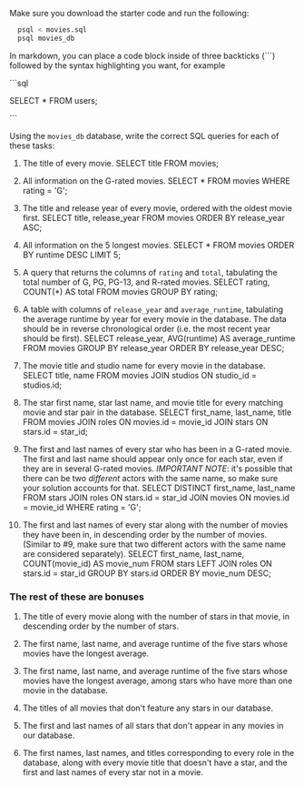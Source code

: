 Make sure you download the starter code and run the following:

```sh
  psql < movies.sql
  psql movies_db
```

In markdown, you can place a code block inside of three backticks (```) followed by the syntax highlighting you want, for example

\```sql

SELECT \* FROM users;

\```

Using the `movies_db` database, write the correct SQL queries for each of these tasks:

1.  The title of every movie.
    SELECT title FROM movies;

2.  All information on the G-rated movies.
    SELECT * FROM movies WHERE rating = 'G';

3.  The title and release year of every movie, ordered with the
    oldest movie first.
    SELECT title, release_year FROM movies ORDER BY release_year ASC;
    
4.  All information on the 5 longest movies.
    SELECT * FROM movies ORDER BY runtime DESC LIMIT 5;

5.  A query that returns the columns of `rating` and `total`, tabulating the
    total number of G, PG, PG-13, and R-rated movies.
    SELECT rating, COUNT(*) AS total FROM movies GROUP BY rating;

6.  A table with columns of `release_year` and `average_runtime`,
    tabulating the average runtime by year for every movie in the database. The data should be in reverse chronological order (i.e. the most recent year should be first).
    SELECT release_year, AVG(runtime) AS average_runtime FROM movies GROUP BY release_year ORDER BY release_year DESC;

7.  The movie title and studio name for every movie in the database.
    SELECT title, name FROM movies JOIN studios ON studio_id = studios.id;

8.  The star first name, star last name, and movie title for every matching movie and star pair in the database.
    SELECT first_name, last_name, title FROM movies JOIN roles ON movies.id = movie_id JOIN stars ON stars.id = star_id;

9.  The first and last names of every star who has been in a G-rated movie. The first and last name should appear only once for each star, even if they are in several G-rated movies. *IMPORTANT NOTE*: it's possible that there can be two *different* actors with the same name, so make sure your solution accounts for that.
    SELECT DISTINCT first_name, last_name FROM stars JOIN roles ON stars.id = star_id JOIN movies ON movies.id = movie_id WHERE rating = 'G';

10.  The first and last names of every star along with the number of movies they have been in, in descending order by the number of movies. (Similar to #9, make sure
    that two different actors with the same name are considered separately).
    SELECT first_name, last_name, COUNT(movie_id) AS movie_num FROM stars LEFT JOIN roles ON stars.id = star_id GROUP BY stars.id ORDER BY movie_num DESC;

### The rest of these are bonuses

1.  The title of every movie along with the number of stars in
    that movie, in descending order by the number of stars.

2.  The first name, last name, and average runtime of the five
    stars whose movies have the longest average.

3.  The first name, last name, and average runtime of the five
    stars whose movies have the longest average, among stars who have more than one movie in the database.

4.  The titles of all movies that don't feature any stars in our
    database.

5.  The first and last names of all stars that don't appear in any movies in our database.

6.  The first names, last names, and titles corresponding to every
    role in the database, along with every movie title that doesn't have a star, and the first and last names of every star not in a movie.
